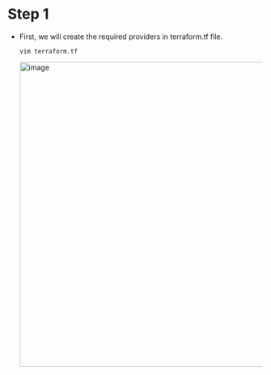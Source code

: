 # Step 1

- First, we will create the required providers in terraform.tf file.

      vim terraform.tf

  <img width="602" alt="image" src="https://github.com/ManishNegi963/Multi-environment-infrastructure-deployment-on-terraform/assets/124788172/b4e60641-d840-4c40-b8e6-7ded25e07e5d">

